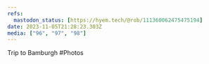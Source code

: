 ```yaml
---
refs:
  mastodon_status: [https://hyem.tech/@rob/111360062475475194]
date: 2023-11-05T21:28:23.303Z
media: ["96", "97", "98"]
---
```


Trip to Bamburgh #Photos
